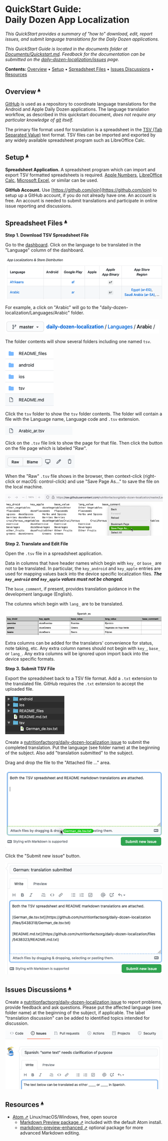 # QuickStart Guide:<br>Daily Dozen App Localization

_This QuickStart provides a summary of "how to" download, edit, report issues, and submit language translations for the Daily Dozen applications._

_This QuickStart Guide is located in the documents folder at [Documents/Quickstart.md](https://github.com/nutritionfactsorg/daily-dozen-localization/blob/master/Documents/Quickstart.md). Feedback for the documentation can be submitted on the [daily-dozen-localization/issues](https://github.com/nutritionfactsorg/daily-dozen-localization/issues) page._

**Contents: <a id="contents"></a>**
[Overview](#overview-) •
[Setup](#setup-) •
[Spreadsheet Files](#spreadsheet-files-) •
[Issues Discussions](#issues-discussions-) •
[Resources](#resources-)

## Overview <a id="overview-"></a><sup>[▴](#contents)</sup>

[GitHub](https://en.wikipedia.org/wiki/GitHub) is used as a repository to coordinate language translations for the Android and Apple Daily Dozen applications. The language translation workflow, as described in this quickstart document,  _does not require any particular knowledge of [git](https://en.wikipedia.org/wiki/Git) itself._

The primary file format used for translation is a spreadsheet in the [TSV (Tab Separated Value)](https://en.wikipedia.org/wiki/Tab-separated_values) text format.  TSV files can be imported and exported by any widely available spreadsheet program such as LibreOffice Calc.

## Setup <a id="setup-"></a><sup>[▴](#contents)</sup>

**Spreadsheet Application.** A spreadsheet program which can import and export TSV formatted spreadsheets is required. [Apple Numbers](https://www.apple.com/numbers/), [LibreOffice Calc](https://www.libreoffice.org/discover/calc/), [Microsoft Excel](https://www.microsoft.com/en-us/microsoft-365/excel), or similar can be used.

**GitHub Account.** Use [https://github.com/join](https://github.com/join) to setup up a GitHub account, if you do not already have one.  An account is free.  An account is needed to submit translations and participate in online issue reporting and discussions.

## Spreadsheet Files <a id="spreadsheet-files-"></a><sup>[▴](#contents)</sup>

**Step 1. Download TSV Spreadsheet File**

Go to the [dashboard](https://github.com/nutritionfactsorg/daily-dozen-localization#dashboard-). Click on the language to be translated in the "Language" column of the dashboard.

![](Quickstart_files/Dashboard_Language.png) 

For example, a click on "Arabic" will go to the "daily-dozen-localization/Languages/Arabic" folder.

![](Quickstart_files/LangFolderPath.png)

The folder contents will show several folders including one named `tsv`.

![](Quickstart_files/LangFolderList.png)

Click the `tsv` folder to show the `tsv` folder contents. The folder will contain a file with the Language name, Language code and `.tsv` extension.

![](Quickstart_files/TSV_file.png)

Click on the `.tsv` file link to show the page for that file. Then click the button on the file page which is labeled "Raw".

![](Quickstart_files/ControlRaw.png)

When the "Raw" `.tsv` file shows in the browser, then context-click (right-click or macOS: control-click) and use "Save Page As…" to save the file on the local machine.

![](Quickstart_files/TSV_ContextClick_SaveAs.png)

**Step 2. Translate and Edit File**

Open the `.tsv` file in a spreadsheet application.

Data in columns that have header names which begin with `key_` or `base_` are not to be translated. In particular, the `key_android` and `key_apple` entries are used for mapping values back into the device specific localization files.  _**The `key_android` and `key_apple` values must not be changed.**_

The `base_comment`, if present, provides translation guidance in the development language (English).

The columns which begin with `lang_` are to be translated.

![](Quickstart_files/TsvSpreadsheet.png)

Extra columns can be added for the translators' convenience for status, note taking, etc. Any extra column names should not begin with `key_`, `base_` or `lang_`. Any extra columns will be ignored upon import back into the device specific formats.

**Step 3. Submit TSV File** 

Export the spreadsheet back to a TSV file format.  Add a `.txt` extension to the translated file. GitHub requires the `.txt` extension to accept the uploaded file.

![](Quickstart_files/TSV_TXT_extension.png)

Create a [nutritionfactsorg/daily-dozen-localization issue](https://github.com/nutritionfactsorg/daily-dozen-localization/issues) to submit the completed translation. Put the language (see folder name) at the beginning of the subject. Also add "translation submitted" to the subject.

Drag and drop the file to the "Attached file ..." area.

![](Quickstart_files/TSV_DnD_Translation.png)

Click the "Submit new issue" button.

![](Quickstart_files/TSV_submit_ready.png)

## Issues Discussions <a id="issues-discussions-"></a><sup>[▴](#contents)</sup>

Create a [nutritionfactsorg/daily-dozen-localization issue](https://github.com/nutritionfactsorg/daily-dozen-localization/issues) to report problems, provide feedback and ask questions.  Please put the affected language (see folder name) at the beginning of the subject, if applicable.  The label "translation discussion" can be added to identified topics intended for discussion.

![](Quickstart_files/Issue.png)

## Resources <a id="resources-"></a><sup>[▴](#contents)</sup>

* [Atom ⇗](https://atom.io/) Linux/macOS/Windows, free, open source
    * [Markdown Preview package ⇗](https://atom.io/packages/markdown-preview) included with the default Atom install.
    * [markdown-preview-enhanced ⇗](https://atom.io/packages/markdown-preview-enhanced) optional package for more advanced Markdown editing.

